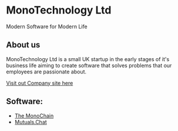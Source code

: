 # MonoTechnology Ltd
Modern Software for Modern Life

## About us
MonoTechnology Ltd is a small UK startup in the early stages of it's business life aiming to create software that solves problems that our employees are passionate about.

[Visit out Company site here](https://monotechnology.ltd/)

## Software:
- [The MonoChain](https://monochain.network)
- [Mutuals.Chat](https://mutuals.chat)
